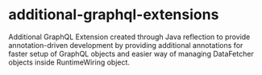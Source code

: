 # additional-graphql-extensions
Additional GraphQL Extension created through Java reflection to provide annotation-driven development by providing additional annotations for faster setup of GraphQL objects and easier way of managing DataFetcher objects inside RuntimeWiring object.
